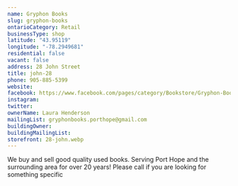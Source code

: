 ```yaml
---
name: Gryphon Books 
slug: gryphon-books
ontarioCategory: Retail
businessType: shop
latitude: "43.95119"
longitude: "-78.2949681"
residential: false
vacant: false
address: 28 John Street
title: john-28
phone: 905-885-5399
website:
facebook: https://www.facebook.com/pages/category/Bookstore/Gryphon-Books-133148373369658/
instagram:
twitter:
ownerName: Laura Henderson
mailingList: gryphonbooks.porthope@gmail.com
buildingOwner:
buildingMailingList:
storefront: 28-john.webp
---
```


We buy and sell good quality used books. Serving Port Hope and the surrounding area for over 20 years! Please call if
you are looking for something specific
